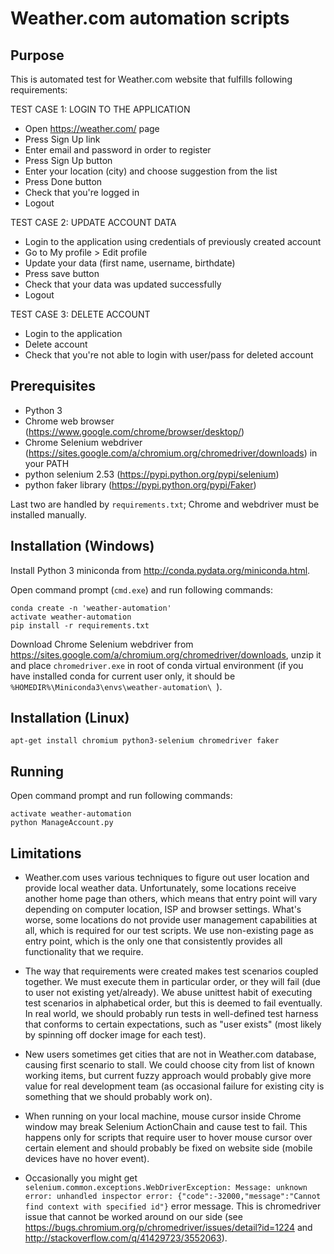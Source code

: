 # Weather.com automation scripts

## Purpose

This is automated test for Weather.com website that fulfills following requirements:

TEST CASE 1: LOGIN TO THE APPLICATION
- Open https://weather.com/ page
- Press Sign Up link
- Enter email and password in order to register
- Press Sign Up button
- Enter your location (city) and choose suggestion from the list
- Press Done button
- Check that you're logged in
- Logout

TEST CASE 2: UPDATE ACCOUNT DATA
- Login to the application using credentials of previously created account
- Go to My profile > Edit profile
- Update your data (first name, username, birthdate) 
- Press save button
- Check that your data was updated successfully 
- Logout

TEST CASE 3: DELETE ACCOUNT
- Login to the application
- Delete account
- Check that you're not able to login with user/pass for deleted account

## Prerequisites

- Python 3
- Chrome web browser (<https://www.google.com/chrome/browser/desktop/>)
- Chrome Selenium webdriver (<https://sites.google.com/a/chromium.org/chromedriver/downloads>) in your PATH
- python selenium 2.53 (<https://pypi.python.org/pypi/selenium>)
- python faker library (<https://pypi.python.org/pypi/Faker>)

Last two are handled by `requirements.txt`; Chrome and webdriver must be installed manually.

## Installation (Windows)

Install Python 3 miniconda from <http://conda.pydata.org/miniconda.html>.

Open command prompt (`cmd.exe`) and run following commands:

    conda create -n 'weather-automation'
    activate weather-automation
    pip install -r requirements.txt

Download Chrome Selenium webdriver from <https://sites.google.com/a/chromium.org/chromedriver/downloads>,
unzip it and place `chromedriver.exe` in root of conda virtual environment
(if you have installed conda for current user only, it should be
`%HOMEDIR%\Miniconda3\envs\weather-automation\ `).

## Installation (Linux)

    apt-get install chromium python3-selenium chromedriver faker

## Running

Open command prompt and run following commands:

    activate weather-automation
    python ManageAccount.py

## Limitations

- Weather.com uses various techniques to figure out user location and provide local weather data.
  Unfortunately, some locations receive another home page than others, which means that entry point
  will vary depending on computer location, ISP and browser settings. What's worse, some locations
  do not provide user management capabilities at all, which is required for our test scripts.
  We use non-existing page as entry point, which is the only one that consistently provides
  all functionality that we require.

- The way that requirements were created makes test scenarios coupled together. We must execute
  them in particular order, or they will fail (due to user not existing yet/already). We abuse
  unittest habit of executing test scenarios in alphabetical order, but this is deemed to fail
  eventually. In real world, we should probably run tests in well-defined test harness that
  conforms to certain expectations, such as "user exists" (most likely by spinning off docker
  image for each test).

- New users sometimes get cities that are not in Weather.com database, causing first scenario 
  to stall. We could choose city from list of known working items, but current fuzzy approach
  would probably give more value for real development team (as occasional failure for existing
  city is something that we should probably work on).

- When running on your local machine, mouse cursor inside Chrome window may break Selenium
  ActionChain and cause test to fail. This happens only for scripts that require user to hover
  mouse cursor over certain element and should probably be fixed on website side (mobile devices
  have no hover event).

- Occasionally you might get `selenium.common.exceptions.WebDriverException: Message: unknown 
  error: unhandled inspector error: {"code":-32000,"message":"Cannot find context with specified id"}`
  error message. This is chromedriver issue that cannot be worked around on our side
  (see <https://bugs.chromium.org/p/chromedriver/issues/detail?id=1224> and
  <http://stackoverflow.com/q/41429723/3552063>).
